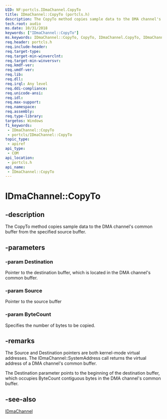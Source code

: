 ```yaml
---
UID: NF:portcls.IDmaChannel.CopyTo
title: IDmaChannel::CopyTo (portcls.h)
description: The CopyTo method copies sample data to the DMA channel's common buffer from the specified source buffer.
tech.root: audio
ms.date: 10/31/2018
keywords: ["IDmaChannel::CopyTo"]
ms.keywords: IDmaChannel::CopyTo, CopyTo, IDmaChannel.CopyTo, IDmaChannel::CopyTo, IDmaChannel.CopyTo
req.header: portcls.h
req.include-header: 
req.target-type: 
req.target-min-winverclnt: 
req.target-min-winversvr: 
req.kmdf-ver: 
req.umdf-ver: 
req.lib: 
req.dll: 
req.irql: Any level
req.ddi-compliance: 
req.unicode-ansi: 
req.idl: 
req.max-support: 
req.namespace: 
req.assembly: 
req.type-library: 
targetos: Windows
f1_keywords:
 - IDmaChannel::CopyTo
 - portcls/IDmaChannel::CopyTo
topic_type:
 - apiref
api_type:
 - COM
api_location:
 - portcls.h
api_name:
 - IDmaChannel::CopyTo
---
```


# IDmaChannel::CopyTo


## -description

The CopyTo method copies sample data to the DMA channel's common buffer from the specified source buffer.

## -parameters

### -param Destination

Pointer to the destination buffer, which is located in the DMA channel's common buffer.

### -param Source

Pointer to the source buffer

### -param ByteCount

Specifies the number of bytes to be copied.

## -remarks

The Source and Destination pointers are both kernel-mode virtual addresses. The IDmaChannel::SystemAddress call returns the virtual address of a DMA channel's common buffer.

The Destination parameter points to the beginning of the destination buffer, which occupies ByteCount contiguous bytes in the DMA channel's common buffer.

## -see-also

[IDmaChannel](nn-portcls-idmachannel.md)

